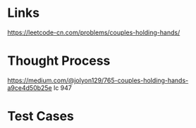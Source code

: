 # Links
https://leetcode-cn.com/problems/couples-holding-hands/

# Thought Process
https://medium.com/@jolyon129/765-couples-holding-hands-a9ce4d50b25e
lc 947

# Test Cases

